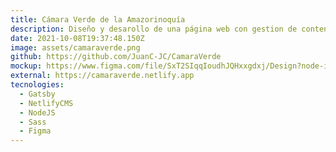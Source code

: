 ```yaml
---
title: Cámara Verde de la Amazorinoquía
description: Diseño y desarollo de una página web con gestion de contenido para la Fundación Cámara Verde de la Amazorinoquía, de acuerdo a sus necesidades y requerimientos.
date: 2021-10-08T19:37:48.150Z
image: assets/camaraverde.png
github: https://github.com/JuanC-JC/CamaraVerde
mockup: https://www.figma.com/file/SxT2SIqqIoudhJQHxxgdxj/Design?node-id=0%3A1
external: https://camaraverde.netlify.app
tecnologies:
  - Gatsby
  - NetlifyCMS
  - NodeJS
  - Sass
  - Figma
---
```

